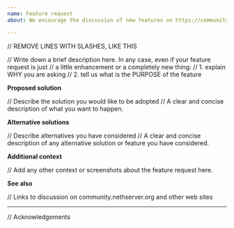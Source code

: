 ```yaml
---
name: Feature request
about: We encourage the discussion of new features on https://community.nethserver.org. After coming to a consensus, please fill in this form

---
```


// REMOVE LINES WITH SLASHES, LIKE THIS

// Write down a brief description here. In any case, even if your feature request is just 
// a little enhancement or a completely new thing:
// 1. explain WHY you are asking 
// 2. tell us what is the PURPOSE of the feature

**Proposed solution**

// Describe the solution you would like to be adopted
// A clear and concise description of what you want to happen.

**Alternative solutions**

// Describe alternatives you have considered
// A clear and concise description of any alternative solution or feature you have considered.

**Additional context**

// Add any other context or screenshots about the feature request here.

**See also**

// Links to discussion on community.nethserver.org and other web sites

----

// Acknowledgements
